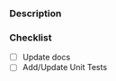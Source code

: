 <!-- NOTICE: this template serves as a recommendation, not as a requirement. -->

### Description

### Checklist

- [ ] Update docs
- [ ] Add/Update Unit Tests
